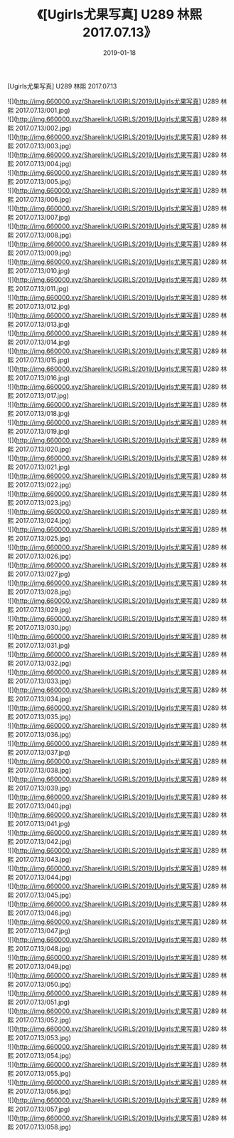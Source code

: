 ﻿---
layout: post
title:  《[Ugirls尤果写真] U289 林熙 2017.07.13》
date:   2019-01-18
img: http://img.660000.xyz/Sharelink/UGIRLS/2019/[Ugirls尤果写真] U289 林熙 2017.07.13/000.jpg
categories: [美女, 清纯, 唯美]
---

[Ugirls尤果写真] U289 林熙 2017.07.13

 ![](http://img.660000.xyz/Sharelink/UGIRLS/2019/[Ugirls尤果写真] U289 林熙 2017.07.13/001.jpg) <br>![](http://img.660000.xyz/Sharelink/UGIRLS/2019/[Ugirls尤果写真] U289 林熙 2017.07.13/002.jpg) <br>![](http://img.660000.xyz/Sharelink/UGIRLS/2019/[Ugirls尤果写真] U289 林熙 2017.07.13/003.jpg) <br>![](http://img.660000.xyz/Sharelink/UGIRLS/2019/[Ugirls尤果写真] U289 林熙 2017.07.13/004.jpg) <br>![](http://img.660000.xyz/Sharelink/UGIRLS/2019/[Ugirls尤果写真] U289 林熙 2017.07.13/005.jpg) <br>![](http://img.660000.xyz/Sharelink/UGIRLS/2019/[Ugirls尤果写真] U289 林熙 2017.07.13/006.jpg) <br>![](http://img.660000.xyz/Sharelink/UGIRLS/2019/[Ugirls尤果写真] U289 林熙 2017.07.13/007.jpg) <br>![](http://img.660000.xyz/Sharelink/UGIRLS/2019/[Ugirls尤果写真] U289 林熙 2017.07.13/008.jpg) <br>![](http://img.660000.xyz/Sharelink/UGIRLS/2019/[Ugirls尤果写真] U289 林熙 2017.07.13/009.jpg) <br>![](http://img.660000.xyz/Sharelink/UGIRLS/2019/[Ugirls尤果写真] U289 林熙 2017.07.13/010.jpg) <br>![](http://img.660000.xyz/Sharelink/UGIRLS/2019/[Ugirls尤果写真] U289 林熙 2017.07.13/011.jpg) <br>![](http://img.660000.xyz/Sharelink/UGIRLS/2019/[Ugirls尤果写真] U289 林熙 2017.07.13/012.jpg) <br>![](http://img.660000.xyz/Sharelink/UGIRLS/2019/[Ugirls尤果写真] U289 林熙 2017.07.13/013.jpg) <br>![](http://img.660000.xyz/Sharelink/UGIRLS/2019/[Ugirls尤果写真] U289 林熙 2017.07.13/014.jpg) <br>![](http://img.660000.xyz/Sharelink/UGIRLS/2019/[Ugirls尤果写真] U289 林熙 2017.07.13/015.jpg) <br>![](http://img.660000.xyz/Sharelink/UGIRLS/2019/[Ugirls尤果写真] U289 林熙 2017.07.13/016.jpg) <br>![](http://img.660000.xyz/Sharelink/UGIRLS/2019/[Ugirls尤果写真] U289 林熙 2017.07.13/017.jpg) <br>![](http://img.660000.xyz/Sharelink/UGIRLS/2019/[Ugirls尤果写真] U289 林熙 2017.07.13/018.jpg) <br>![](http://img.660000.xyz/Sharelink/UGIRLS/2019/[Ugirls尤果写真] U289 林熙 2017.07.13/019.jpg) <br>![](http://img.660000.xyz/Sharelink/UGIRLS/2019/[Ugirls尤果写真] U289 林熙 2017.07.13/020.jpg) <br>![](http://img.660000.xyz/Sharelink/UGIRLS/2019/[Ugirls尤果写真] U289 林熙 2017.07.13/021.jpg) <br>![](http://img.660000.xyz/Sharelink/UGIRLS/2019/[Ugirls尤果写真] U289 林熙 2017.07.13/022.jpg) <br>![](http://img.660000.xyz/Sharelink/UGIRLS/2019/[Ugirls尤果写真] U289 林熙 2017.07.13/023.jpg) <br>![](http://img.660000.xyz/Sharelink/UGIRLS/2019/[Ugirls尤果写真] U289 林熙 2017.07.13/024.jpg) <br>![](http://img.660000.xyz/Sharelink/UGIRLS/2019/[Ugirls尤果写真] U289 林熙 2017.07.13/025.jpg) <br>![](http://img.660000.xyz/Sharelink/UGIRLS/2019/[Ugirls尤果写真] U289 林熙 2017.07.13/026.jpg) <br>![](http://img.660000.xyz/Sharelink/UGIRLS/2019/[Ugirls尤果写真] U289 林熙 2017.07.13/027.jpg) <br>![](http://img.660000.xyz/Sharelink/UGIRLS/2019/[Ugirls尤果写真] U289 林熙 2017.07.13/028.jpg) <br>![](http://img.660000.xyz/Sharelink/UGIRLS/2019/[Ugirls尤果写真] U289 林熙 2017.07.13/029.jpg) <br>![](http://img.660000.xyz/Sharelink/UGIRLS/2019/[Ugirls尤果写真] U289 林熙 2017.07.13/030.jpg) <br>![](http://img.660000.xyz/Sharelink/UGIRLS/2019/[Ugirls尤果写真] U289 林熙 2017.07.13/031.jpg) <br>![](http://img.660000.xyz/Sharelink/UGIRLS/2019/[Ugirls尤果写真] U289 林熙 2017.07.13/032.jpg) <br>![](http://img.660000.xyz/Sharelink/UGIRLS/2019/[Ugirls尤果写真] U289 林熙 2017.07.13/033.jpg) <br>![](http://img.660000.xyz/Sharelink/UGIRLS/2019/[Ugirls尤果写真] U289 林熙 2017.07.13/034.jpg) <br>![](http://img.660000.xyz/Sharelink/UGIRLS/2019/[Ugirls尤果写真] U289 林熙 2017.07.13/035.jpg) <br>![](http://img.660000.xyz/Sharelink/UGIRLS/2019/[Ugirls尤果写真] U289 林熙 2017.07.13/036.jpg) <br>![](http://img.660000.xyz/Sharelink/UGIRLS/2019/[Ugirls尤果写真] U289 林熙 2017.07.13/037.jpg) <br>![](http://img.660000.xyz/Sharelink/UGIRLS/2019/[Ugirls尤果写真] U289 林熙 2017.07.13/038.jpg) <br>![](http://img.660000.xyz/Sharelink/UGIRLS/2019/[Ugirls尤果写真] U289 林熙 2017.07.13/039.jpg) <br>![](http://img.660000.xyz/Sharelink/UGIRLS/2019/[Ugirls尤果写真] U289 林熙 2017.07.13/040.jpg) <br>![](http://img.660000.xyz/Sharelink/UGIRLS/2019/[Ugirls尤果写真] U289 林熙 2017.07.13/041.jpg) <br>![](http://img.660000.xyz/Sharelink/UGIRLS/2019/[Ugirls尤果写真] U289 林熙 2017.07.13/042.jpg) <br>![](http://img.660000.xyz/Sharelink/UGIRLS/2019/[Ugirls尤果写真] U289 林熙 2017.07.13/043.jpg) <br>![](http://img.660000.xyz/Sharelink/UGIRLS/2019/[Ugirls尤果写真] U289 林熙 2017.07.13/044.jpg) <br>![](http://img.660000.xyz/Sharelink/UGIRLS/2019/[Ugirls尤果写真] U289 林熙 2017.07.13/045.jpg) <br>![](http://img.660000.xyz/Sharelink/UGIRLS/2019/[Ugirls尤果写真] U289 林熙 2017.07.13/046.jpg) <br>![](http://img.660000.xyz/Sharelink/UGIRLS/2019/[Ugirls尤果写真] U289 林熙 2017.07.13/047.jpg) <br>![](http://img.660000.xyz/Sharelink/UGIRLS/2019/[Ugirls尤果写真] U289 林熙 2017.07.13/048.jpg) <br>![](http://img.660000.xyz/Sharelink/UGIRLS/2019/[Ugirls尤果写真] U289 林熙 2017.07.13/049.jpg) <br>![](http://img.660000.xyz/Sharelink/UGIRLS/2019/[Ugirls尤果写真] U289 林熙 2017.07.13/050.jpg) <br>![](http://img.660000.xyz/Sharelink/UGIRLS/2019/[Ugirls尤果写真] U289 林熙 2017.07.13/051.jpg) <br>![](http://img.660000.xyz/Sharelink/UGIRLS/2019/[Ugirls尤果写真] U289 林熙 2017.07.13/052.jpg) <br>![](http://img.660000.xyz/Sharelink/UGIRLS/2019/[Ugirls尤果写真] U289 林熙 2017.07.13/053.jpg) <br>![](http://img.660000.xyz/Sharelink/UGIRLS/2019/[Ugirls尤果写真] U289 林熙 2017.07.13/054.jpg) <br>![](http://img.660000.xyz/Sharelink/UGIRLS/2019/[Ugirls尤果写真] U289 林熙 2017.07.13/055.jpg) <br>![](http://img.660000.xyz/Sharelink/UGIRLS/2019/[Ugirls尤果写真] U289 林熙 2017.07.13/056.jpg) <br>![](http://img.660000.xyz/Sharelink/UGIRLS/2019/[Ugirls尤果写真] U289 林熙 2017.07.13/057.jpg) <br>![](http://img.660000.xyz/Sharelink/UGIRLS/2019/[Ugirls尤果写真] U289 林熙 2017.07.13/058.jpg) <br>